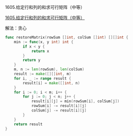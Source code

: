 1605.给定行和列的和求可行矩阵（中等）

[1605.给定行和列的和求可行矩阵（中等）](https://leetcode.cn/problems/find-valid-matrix-given-row-and-column-sums/)



解法：贪心



```go
func restoreMatrix(rowSum []int, colSum []int) [][]int {
	min := func(x, y int) int {
		if x < y {
			return x
		}
		return y
	}
	m, n := len(rowSum), len(colSum)
	result := make([][]int, m)
	for i, _ := range result {
		result[i] = make([]int, n)
	}
	for i := 0; i < m; i++ {
		for j := 0; j < n; j++ {
			result[i][j] = min(rowSum[i], colSum[j])
			rowSum[i] -= result[i][j]
			colSum[j] -= result[i][j]
		}
	}
	return result
}
```
